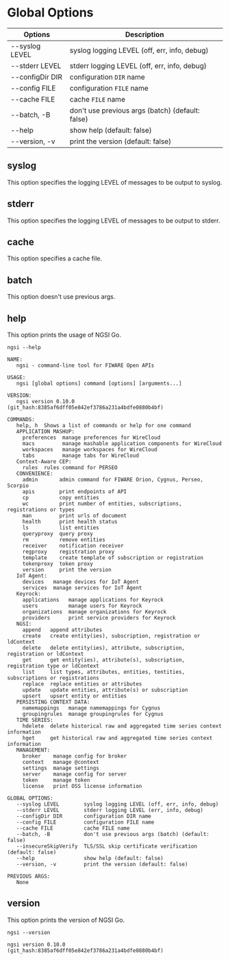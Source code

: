 # Global Options

| Options         | Description                                      |
| --------------- | ------------------------------------------------ |
| --syslog LEVEL  | syslog logging LEVEL (off, err, info, debug)     |
| --stderr LEVEL  | stderr logging LEVEL (off, err, info, debug)     |
| --configDir DIR | configuration `DIR` name                         |
| --config FILE   | configuration `FILE` name                        |
| --cache FILE    | cache `FILE` name                                |
| --batch, -B     | don't use previous args (batch) (default: false) |
| --help          | show help (default: false)                       |
| --version, -v   | print the version (default: false)               |

## syslog

This option specifies the logging LEVEL of messages to be output to syslog.

## stderr

This option specifies the logging LEVEL of messages to be output to stderr.

## cache

This option specifies a cache file.

## batch

This option doesn't use previous args.

## help

This option prints the usage of NGSI Go.

```console
ngsi --help
```

```text
NAME:
   ngsi - command-line tool for FIWARE Open APIs

USAGE:
   ngsi [global options] command [options] [arguments...]

VERSION:
   ngsi version 0.10.0 (git_hash:8385af6dff05e842ef3786a231a4bdfe0880b4bf)

COMMANDS:
   help, h  Shows a list of commands or help for one command
   APPLICATION MASHUP:
     preferences  manage preferences for WireCloud
     macs         manage mashable application components for WireCloud
     workspaces   manage workspaces for WireCloud
     tabs         manage tabs for WireCloud
   Context-Aware CEP:
     rules  rules command for PERSEO
   CONVENIENCE:
     admin       admin command for FIWARE Orion, Cygnus, Perseo, Scorpio
     apis        print endpoints of API
     cp          copy entities
     wc          print number of entities, subscriptions, registrations or types
     man         print urls of document
     health      print health status
     ls          list entities
     queryproxy  query proxy
     rm          remove entities
     receiver    notification receiver
     regproxy    registration proxy
     template    create template of subscription or registration
     tokenproxy  token proxy
     version     print the version
   IoT Agent:
     devices   manage devices for IoT Agent
     services  manage services for IoT Agent
   Keyrock:
     applications   manage applications for Keyrock
     users          manage users for Keyrock
     organizations  manage organizations for Keyrock
     providers      print service providers for Keyrock
   NGSI:
     append   append attributes
     create   create entity(ies), subscription, registration or ldContext
     delete   delete entity(ies), attribute, subscription, registration or ldContext
     get      get entity(ies), attribute(s), subscription, registration type or ldContext
     list     list types, attributes, entities, tentities, subscriptions or registrations
     replace  replace entities or attributes
     update   update entities, attribute(s) or subscription
     upsert   upsert entity or entities
   PERSISTING CONTEXT DATA:
     namemappings   manage namemappings for Cygnus
     groupingrules  manage groupingrules for Cygnus
   TIME SERIES:
     hdelete  delete historical raw and aggregated time series context information
     hget     get historical raw and aggregated time series context information
   MANAGEMENT:
     broker    manage config for broker
     context   manage @context
     settings  manage settings
     server    manage config for server
     token     manage token
     license   print OSS license information

GLOBAL OPTIONS:
   --syslog LEVEL        syslog logging LEVEL (off, err, info, debug)
   --stderr LEVEL        stderr logging LEVEL (err, info, debug)
   --configDir DIR       configuration DIR name
   --config FILE         configuration FILE name
   --cache FILE          cache FILE name
   --batch, -B           don't use previous args (batch) (default: false)
   --insecureSkipVerify  TLS/SSL skip certificate verification (default: false)
   --help                show help (default: false)
   --version, -v         print the version (default: false)

PREVIOUS ARGS:
   None
```

## version

This option prints the version of NGSI Go.

```console
ngsi --version
```

```text
ngsi version 0.10.0 (git_hash:8385af6dff05e842ef3786a231a4bdfe0880b4bf)
```
